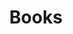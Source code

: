---
title: "Books"
layout: "books"
books:
  - year: 2025
    list:
      - title: "Moby Dick"
        author: "Herman Melville"
        cover: "https://m.media-amazon.com/images/I/71KzcJfUqYL._AC_UF894,1000_QL80_.jpg"
        isbn: "9780142437247"
        
      - title: "Abundance"
        author: "Peter H. Diamandis & Steven Kotler"
        cover: "https://m.media-amazon.com/images/I/81RzGK+FQVL._AC_UF894,1000_QL80_.jpg"
        
      - title: "There Is No Antimemetics Division"
        author: "qntm"
        cover: "https://m.media-amazon.com/images/I/71YNsf2QM7L._AC_UF894,1000_QL80_.jpg"

  - year: 2024
    list:
      - title: "The Brothers Karamazov"
        author: "Fyodor Dostoevsky"
        cover: "https://m.media-amazon.com/images/I/81QRyV+JbIL._AC_UF894,1000_QL80_.jpg"
        
      - title: "Foundation"
        author: "Isaac Asimov"
        cover: "https://m.media-amazon.com/images/I/81cMY0OUgzL._AC_UF894,1000_QL80_.jpg"
        
      - title: "Death's End"
        author: "Cixin Liu"
        cover: "https://m.media-amazon.com/images/I/91pX8loYl5L._AC_UF894,1000_QL80_.jpg"
        
      - title: "1984"
        author: "George Orwell"
        cover: "https://m.media-amazon.com/images/I/71kxa1-0mfL._AC_UF1000,1000_QL80_.jpg"
        
      - title: "Dune Messiah"
        author: "Frank Herbert"
        cover: "https://m.media-amazon.com/images/I/813DEK2ww4L._AC_UF894,1000_QL80_.jpg"

  - year: 2023
    list:
      - title: "The Three-Body Problem"
        author: "Cixin Liu"
        cover: "https://m.media-amazon.com/images/I/91eJZVG+pWL._AC_UF894,1000_QL80_.jpg"
        
      - title: "The Dark Forest"
        author: "Cixin Liu"
        cover: "https://m.media-amazon.com/images/I/91GgpX9lCFL._AC_UF894,1000_QL80_.jpg"
        
      - title: "The Martian"
        author: "Andy Weir"
        cover: "https://m.media-amazon.com/images/I/81wFMY9OAFL._AC_UF894,1000_QL80_.jpg"
        
      - title: "Fahrenheit 451"
        author: "Ray Bradbury"
        cover: "https://m.media-amazon.com/images/I/71OFqSRFDgL._AC_UF894,1000_QL80_.jpg"
        
      - title: "The Stranger"
        author: "Albert Camus"
        cover: "https://m.media-amazon.com/images/I/81PL4JMQhnL._AC_UF894,1000_QL80_.jpg"
        
      - title: "Crime and Punishment"
        author: "Fyodor Dostoevsky"
        cover: "https://m.media-amazon.com/images/I/71-b2pXk7fL._AC_UF894,1000_QL80_.jpg"
---